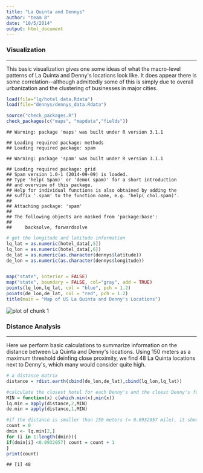 ```yaml
---
title: "La Quinta and Dennys"
author: "team 8"
date: "10/5/2014"
output: html_document
---
```

### Visualization
***
This basic visualization gives one some ideas of what the macro-level patterns of La Quinta and Denny's locations look like. It does appear there is some correlation--although admittedly some of this is simply due to overall urbanization and the clustering of businesses in major cities.


```r
load(file="lq/hotel data.Rdata")
load(file="dennys/dennys_data.Rdata")

source("check_packages.R")
check_packages(c("maps", "mapdata","fields"))
```

```
## Warning: package 'maps' was built under R version 3.1.1
```

```
## Loading required package: methods
## Loading required package: spam
```

```
## Warning: package 'spam' was built under R version 3.1.1
```

```
## Loading required package: grid
## Spam version 1.0-1 (2014-09-09) is loaded.
## Type 'help( Spam)' or 'demo( spam)' for a short introduction 
## and overview of this package.
## Help for individual functions is also obtained by adding the
## suffix '.spam' to the function name, e.g. 'help( chol.spam)'.
## 
## Attaching package: 'spam'
## 
## The following objects are masked from 'package:base':
## 
##     backsolve, forwardsolve
```

```r
# get the longitude and latitude information
lq_lat = as.numeric(hotel_data[,5])
lq_lon = as.numeric(hotel_data[,6])
de_lat = as.numeric(as.character(dennys$latitude))
de_lon = as.numeric(as.character(dennys$longitude))


map("state", interior = FALSE)
map("state", boundary = FALSE, col="gray", add = TRUE)
points(lq_lon,lq_lat, col = "blue", pch = 1.2)
points(de_lon,de_lat, col = "red", pch = 1.2)
title(main = "Map of US La Quinta and Denny's Locations")
```

![plot of chunk 1](figure/1.png) 

### Distance Analysis
***
Here  we perform basic calculations to summarize information on the distance between La Quinta and Denny's locations. Using 150 meters as a maximum threshold deinfing close proximity, we find 48 La Quinta locations next to Denny's, which many would consider quite high.


```r
# a distance matrix
distance = rdist.earth(cbind(de_lon,de_lat),cbind(lq_lon,lq_lat))

#calculate the closest hotel for each Denny's and the cloest Denny's for each hotel
MIN = function(x) c(which.min(x),min(x))
lq.min = apply(distance,2,MIN)
de.min = apply(distance,1,MIN)

#if the distance is smaller than 150 meters (= 0.0932057 mile), it should be thought of as "next to"
count = 0
dmin <- lq.min[2,]
for (i in 1:length(dmin)){
if(dmin[i] <0.0932057) count = count + 1
}
print(count)
```

```
## [1] 48
```
